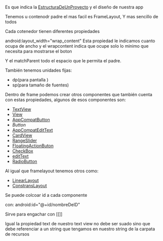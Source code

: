 Es que indica la [EstructuraDeUnProyecto](EstructuraDeUnProyecto.md) y el diseño de nuestra app

Tenemos u contenodr padre el mas facil es FrameLayout, Y mas sencillo de todos

Cada cotenedor tienen diferentes propiedades

android:layout_width="wrap_content" Esta propiedad le indicamos cuanto ocupa de ancho y el wrapcontent indica que ocupe solo lo minimo que necesita para mostrarse el boton

Y el matchParent todo el espacio que le permita el padre.

También tenemos unidades fijas:

* dp(para pantalla )
* sp(para tamaño de fuentes)

Dentro de frame podemos crear otros componentes que también cuenta con estas propiedades, algunos de esos componentes son:

* [TextView](TextView.md)
* [View](View.md)
* [AppCompatButton](AppCompatButton.md)
* *Button*
* [AppCompatEditText](AppCompatEditText.md)
* [CardView](CardView.md)
* [RangeSlider](RangeSlider.md)
* [FloatingActionButon](FloatingActionButon.md)
* [CheckBox](CheckBox.md)
* [editText](editText.md)
* [RadioButton](RadioButton.md)

Al igual que framelayout tenemos otros como:

* [LinearLayout](LinearLayout.md)
* [ConstransLayout](ConstransLayout.md)

Se puede colcoar id a cada componente

con: android:id="@+id/nombreDeID"

Sirve para engachar con \[\[\]\]

Igual la propiedad text de nuestro text view no debe ser suado sino que debe referenciar a un string que tengamos en nuestro string de la carpata de recursos
